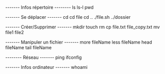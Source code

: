 ------- Infos répertoire --------
ls
ls-l
pwd

------- Se déplacer -------
cd
cd file
cd ..
./file.sh
../dossier

------- Créer/Supprimer -------
mkdir
touch
rm
cp file.txt file_copy.txt
mv file1 file2

------- Manipuler un fichier -------
more fileName
less fileName
head fileName
tail fileName

-------- Réseau -------
ping
ifconfig

------- Infos ordinateur -------
whoami
